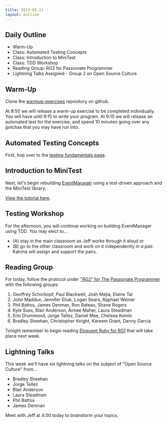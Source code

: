```yaml
---
title: 2013-02-11
layout: outline
---
```


## Daily Outline

* Warm-Up
* Class: Automated Testing Concepts
* Class: Introduction to MiniTest
* Class: TDD Workshop
* Reading Group: RG2 for Passionate Programmer
* Lightning Talks Assigned - Group 2 on Open Source Culture

## Warm-Up

Clone the [warmup-exercises](https://github.com/JumpstartLab/warmup-exercises) repository on github.

At 8:50 we will release a warm-up exercise to be completed individually. You will have until 9:15 to write your program. At 9:15 we will release an automated test for the exercise, and spend 10 minutes going over any gotchas that you may have run into.

## Automated Testing Concepts

First, hop over to the [testing fundamentals page](http://tutorials.jumpstartlab.com/$1).

## Introduction to MiniTest

Next, let's begin rebuilding [EventManager](http://tutorials.jumpstartlab.com/$1) using a test-driven approach and the MiniTest library.

[View the tutorial here](http://tutorials.jumpstartlab.com/$1).

## Testing Workshop

For the afternoon, you will continue working on building EventManager using TDD. You may elect to...

* (A) stay in the main classroom as Jeff works through it aloud or 
* (B) go to the other classroom and work on it independently *in a pair*. Katrina will assign and support the pairs.

## Reading Group

For today, follow the protocol under ["RG2" for The Passionate Programmer](http://tutorials.jumpstartlab.com/$1) with the following groups:

1. Geoffrey Schorkopf, Paul Blackwell, Josh Mejia, Elaine Tai
2. John Maddux, Jennifer Eliuk, Logan Sears, Raphael Weiner
3. Phil Battos, James Denman, Ron Rateau, Shane Rogers
4. Kyle Suss, Blair Anderson, Aimee Maher, Laura Steadman
5. Erin Drummond, Jorge Tellez, Daniel Mee, Chelsea Komlo
6. Bradley Sheehan, Christopher Knight, Kareem Grant, Danny Garcia 

Tonight remember to begin reading [Eloquent Ruby for RG1](http://tutorials.jumpstartlab.com/$1) that will take place next week.

## Lightning Talks

This week we'll have six lightning talks on the subject of "Open Source Culture" from...

* Bradley Sheehan
* Jorge Tellez
* Blair Anderson
* Laura Steadman
* Phil Battos
* James Denman

Meet with Jeff at 4:00 today to brainstorm your topics.
